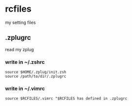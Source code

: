 # rcfiles
my setting files

## .zplugrc
read my zplug 

### write in ~/.zshrc 
``` 
source $HOME/.zplug/init.zsh
source /path/to/dir/.zplugrc
``` 

### write in ~/.vimrc
```
source $RCFILES/.vimrc "$RCFILES has defined in .zplugrc
```
